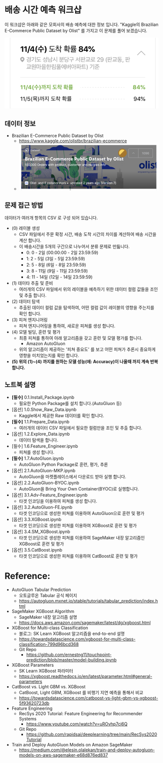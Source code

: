 # 배송 시간 예측 워크샵
이 워크샵은 아래와 같은 모회사의 배송 예측에 대한 정보 입니다. "Kaggle의 Brazilian E-Commerce Public Dataset by Olist" 를 가지고 이 문제를 풀어 보겠습니다.

![naver_delivery_prediction](brazil_ecommerce/img/naver_delivery_prediction.png)

## 데이터 정보
- Brazilian E-Commerce Public Dataset by Olist
    - https://www.kaggle.com/olistbr/brazilian-ecommerce
    - ![dataset_banner](brazil_ecommerce/img/dataset_banner.png)

## 문제 접근 방법
데이터가 여러개 항목의 CSV 로 구성 되어 있습니다.
- (0) 레이블 생성
    - CSV 파일에서 주문 확정 시간, 배송 도착 시간의 차이를 계산하여 배송 시간을 계산 합니다. 
    - 이 배송시간을 5개의 구간으로 나누어서 분류 문제로 만듧니다.
        - 0: 0 - 2일 (00:00:00 - 2일 23:59:59)
        - 1: 2 - 5일 (3일 - 5일 23:59:59) 
        - 2: 5 - 8일 (6일 - 8일 23:59:59)     
        - 3: 8 - 11일 (9일 - 11일 23:59:59)         
        - 4: 11 - 14일 (12일 - 14일 23:59:59)                 
- (1) 데이타 추출 및 준비    
    - 여러개의 CSV 파일에서 위의 레이블을 예측하기 위한 데이터 컬럼 값들을 조인 및 추출 합니다.
- (2) 데이터 탐색    
    - 추출된 데이터 컬럼 값을 탐색하여, 어떤 컬럼 값이 레이블의 영향을 주는지를 확인 합니다.
- (3) 피쳐 엔지니어링    
    - 피쳐 엔지니어링을 통하여, 새로운 피쳐를 생성 합니다.
- (4) 모델 빌딩, 훈련 및 평가    
    - 최종 피쳐를 통하여 아래 알고리즘을 갖고 훈련 및 모델 평가를 합니다.
        - Amazon AutoGluon
    - 위의 알고리즘이 제공하는 '피쳐 중요도' 를 보고 어떤 피쳐가 추론시 중요하게 영향을 미치었는지를 확인 합니다.
- **(5) 위의 (1)~(4) 까지를 원하는 모델 성능(에: Accuracy)이 나올때 까지 계속 반복 합니다.**        


## 노트북 설명
- **[필수]** 0.1.Install_Package.ipynb
    - 필요한 Python Package를 설치 합니다.(AutoGluon 등)
- [옵션] 1.0.Show_Raw_Data.ipynb
    - Kaggle에서 제공한 Raw 데이터를 확인 합니다.
- **[필수]** 1.1.Prepare_Data.ipynb
    - 여러개의 데이터 CSV 파일에서 필요한 컬럼만을 조인 및 추출 합니다.
- [옵션] 1.2.Explore_Data.ipynb
    - 데이터 탐색을 합니다.
- [필수] 1.6.Feature_Engineer.ipynb
    - 피쳐를 생성 합니다.
- **[필수]** 1.7.AutoGluon.ipynb    
    - AutoGluon Python Package로 훈련, 평가, 추론
- [옵션] 2.1.AutoGluon-MKP.ipynb
    - AutoGluon을 마켓플레이스에서 다운로드 받아 실행 합니다.
- [옵션] 2.2.AutoGluon-BYOC.ipynb
    - AutoGluon을 Bring Your Own Container(BYOC)로 실행합니다.    
- [옵션] 3.1.Adv-Feature_Engineer.ipynb
    - 타겟 인코딩을 이용하여 피쳐를 생성 합니다.
- [옵션] 3.2.AutoGluon-FE.ipynb    
    - 타겟 인코딩으로 생성한 피쳐를 이용하여 AutoGluon으로 훈련 및 평가
- [옵션] 3.3.XGBoost.ipynb    
    - 타겟 인코딩으로 생성한 피쳐를 이용하여 XGBoost로 훈련 및 평가
- [옵션] 3.4.SM_XGBoost.ipynb
    - 타겟 인코딩으로 생성한 피쳐를 이용하여 SageMaker 내장 알고리즘인 XGBoost로 훈련 및 평가
- [옵션] 3.5.CatBoost.ipynb
    - 타겟 인코딩으로 생성한 피쳐를 이용하여 CatBoost로 훈련 및 평가    

    

# Reference:

- AutoGluon Tabular Prediction
    - 오토글루온 Tabular 공식 페이지
    - https://autogluon.mxnet.io/stable/tutorials/tabular_prediction/index.html
- SageMaker XGBoost Algorithm
    - SageMaker 내장 알고리즘 설명
    - https://docs.aws.amazon.com/sagemaker/latest/dg/xgboost.html
- XGBoost for Multi-class Classification
    - 블로그: SK Learn XGBoost 알고리즘을 end-to-end 설명
    - https://towardsdatascience.com/xgboost-for-multi-class-classification-799d96bcd368
    - Git Repo
        - https://github.com/ernestng11/touchpoint-prediction/blob/master/model-building.ipynb
- XGBoost Parameters
    - SK Learn XGBoost 파라미터
    - https://xgboost.readthedocs.io/en/latest/parameter.html#general-parameters
- CatBoost vs. Light GBM vs. XGBoost
    - CatBoost, Light GBM, XGBoost 를 비행기 지연 예측을 통해서 비교
    - https://towardsdatascience.com/catboost-vs-light-gbm-vs-xgboost-5f93620723db
- Feature Engineering
    - RecSys 2020 Tutorial: Feature Engineering for Recommender Systems
        - https://www.youtube.com/watch?v=uROvhp7cj6Q
    - Git Repo
        - https://github.com/rapidsai/deeplearning/tree/main/RecSys2020Tutorial
- Train and Deploy AutoGluon Models on Amazon SageMaker
    - https://medium.com/@elesin.olalekan/train-and-deploy-autogluon-models-on-aws-sagemaker-e68d876ed837